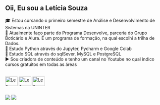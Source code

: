 ## Oii, Eu sou a Letícia Souza

🎓 Estou cursando o primeiro semestre de Análise e Desenvolvimento de Sistemas na UNINTER <br>
🚀 Atualmente faço parte do Programa Desenvolve, parceria do Grupo Boticário e Alura. É um programa de formação, na qual escolhi a trilha de Dados.<br>
🐍 Estudo Python através do Jupyter, Pycharm e Google Colab <br>
🎲 Estudo SQL através do sqlSever, MySQL e PostgreSQL<br>
▶️ Sou criadora de conteúdo e tenho um canal no Youtube no qual indico cursos gratuitos em todas as áreas



<div style="display: inline_block"><br>
  <img align="center" alt="Le-Python" height="30" width="40" src="https://cdn.jsdelivr.net/gh/devicons/devicon/icons/python/python-original.svg" />
  <img align="center" alt="Le-Jupyter" height="30" width="40" src="https://cdn.jsdelivr.net/gh/devicons/devicon/icons/jupyter/jupyter-original.svg" />
  <img align="center" alt="Le-Canva" height="30" width="40" src="https://cdn.jsdelivr.net/gh/devicons/devicon/icons/canva/canva-original.svg" />
  
</div>
  
  ##
  
  <div> 
 
  <a href="https://www.youtube.com/channel/UCvd87G3gPdxkTlGjwtwjkuA" target="_blank"><img src="https://img.shields.io/badge/YouTube-FF0000?style=for-the-badge&logo=youtube&logoColor=white" target="_blank"></a>
  <a href="https://www.linkedin.com/in/leticiasouza-data/" target="_blank"><img src="https://img.shields.io/badge/-LinkedIn-%230077B5?style=for-the-badge&logo=linkedin&logoColor=white" target="_blank"></a> 
  
  
</div>
